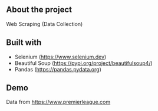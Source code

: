 ## About the project

Web Scraping (Data Collection) 

## Built with
* Selenium
(https://www.selenium.dev)
* Beautiful Soup
(https://pypi.org/project/beautifulsoup4/)
* Pandas
(https://pandas.pydata.org)

## Demo

Data from https://www.premierleague.com


